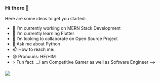 ### Hi there 👋


Here are some ideas to get you started:

- 🔭 I’m currently working on MERN Stack Development 
- 🌱 I’m currently learning Flutter
- 👯 I’m looking to collaborate on Open Source Project
- 💬 Ask me about Python
- 📫 How to reach me:
- 😄 Pronouns: HE/HIM
- ⚡ Fun fact: ...I am Competitive Gamer as well as Software Engineer
-->
<img src ="https://github-readme-stats.vercel.app/api?username=dishantsingh1998&&show_icons=true&title_color=f2f2f2&icon_color=2188fff&text_color=daf7dc&bg_color=151515">
